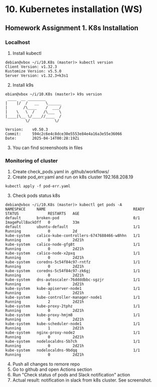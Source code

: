 # 10. Kubernetes installation (WS)

## Homework Assignment 1. K8s Installation

### Localhost
1. Install kubectl
```
debian@vbox ~/i/10.K8s (master)> kubectl version
Client Version: v1.32.3
Kustomize Version: v5.5.0
Server Version: v1.32.3+k3s1
```
2. Install k9s 
```
ebian@vbox ~/i/10.K8s (master)> k9s version                                                                                                                                                             
 ____  __ ________       
|    |/  /   __   \______
|       /\____    /  ___/
|    \   \  /    /\___  \
|____|\__ \/____//____  /
         \/           \/

Version:    v0.50.3
Commit:     594c2c6e4c8dce30e5553e84e4a16a3e55e36066
Date:       2025-04-14T00:28:19Zi
```
3. You can find screenshoots in files

### Monitoring of cluster
1. Create check_pods.yaml in .github/workflows/ 
2. Create pod_err.yaml and run on k8s cluster 192.168.208.19 
``` 
kubectl apply -f pod-err.yaml

 ```
3. Check pods status k8s
``` 
debian@vbox ~/i/10.K8s (master)> kubectl get pods -A                                                                                                                                                     
NAMESPACE     NAME                                       READY   STATUS             RESTARTS   AGE
default       broken-pod                                 0/1     ImagePullBackOff   0          33m
default       ubuntu-default                             1/1     Running            0          2d
kube-system   calico-kube-controllers-6747688466-w8hhn   1/1     Running            0          2d21h
kube-system   calico-node-gfg8t                          1/1     Running            0          2d21h
kube-system   calico-node-x2pxq                          1/1     Running            0          2d21h
kube-system   coredns-5c54f84c97-rntfz                   1/1     Running            0          2d21h
kube-system   coredns-5c54f84c97-zk6gj                   1/1     Running            0          2d21h
kube-system   dns-autoscaler-76ddddbbc-sgzjr             1/1     Running            0          2d21h
kube-system   kube-apiserver-node1                       1/1     Running            1          2d21h
kube-system   kube-controller-manager-node1              1/1     Running            2          2d21h
kube-system   kube-proxy-2tphz                           1/1     Running            0          2d21h
kube-system   kube-proxy-hmjm8                           1/1     Running            0          2d21h
kube-system   kube-scheduler-node1                       1/1     Running            1          2d21h
kube-system   nginx-proxy-node2                          1/1     Running            0          2d21h
kube-system   nodelocaldns-5b7ch                         1/1     Running            0          2d21h
kube-system   nodelocaldns-9bdqq                         1/1     Running            0          2d21h

```
4. Push all changes to remore repo
5. Go to github and open Actions section
6. Run "Check status of pods and Slack notification" action
7. Actual result: notification in slack from k8s cluster. See screenshot.
